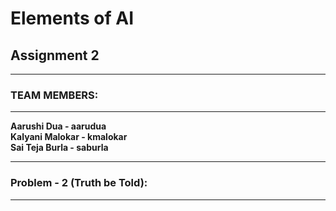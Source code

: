 # Elements of AI

## Assignment 2

-----------------
### TEAM MEMBERS:
-----------------

**Aarushi Dua - aarudua** <br>
**Kalyani Malokar - kmalokar** <br>
**Sai Teja Burla - saburla** <br>


-------------------------------------------
### Problem - 2 (Truth be Told):
-------------------------------------------

